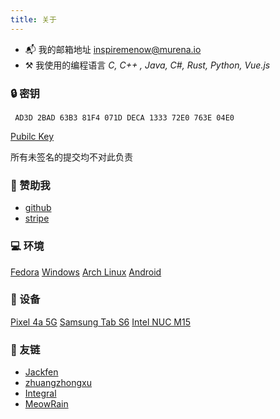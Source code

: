 ```yaml
---
title: 关于
---
```


- 📬 我的邮箱地址 inspiremenow@murena.io
- ⚒️ 我使用的编程语言 *C, C++ , Java, C#, Rust, Python, Vue.js*

### 🔒 密钥

     AD3D 2BAD 63B3 81F4 071D DECA 1333 72E0 763E 04E0


[Pubilc Key](https://keys.openpgp.org/vks/v1/by-fingerprint/AD3D2BAD63B381F4071DDECA133372E0763E04E0)

所有未签名的提交均不对此负责

### 💖 赞助我

- [github](https://github.com/sponsors/inspireMeNow)
- [stripe](https://buy.stripe.com/6oE6pH8kP00Y9vGdQS)

### 💻 环境
[Fedora](https://getfedora.org/)  [Windows](https://www.microsoft.com/windows10)  [Arch Linux](https://archlinux.org)  [Android](https://www.android.com/)

### 📱 设备
[Pixel 4a 5G](https://store.google.com/)  [Samsung Tab S6](https://www.samsung.com)  [Intel NUC M15](https://www.intel.com/)

### 🔗 友链
- [Jackfen](https://jackfen.top/)
- [zhuangzhongxu](https://www.cnblogs.com/zhuangzhongxu/)
- [Integral](https://integral.org.cn/)
- [MeowRain](https://meowrain.cn/)
